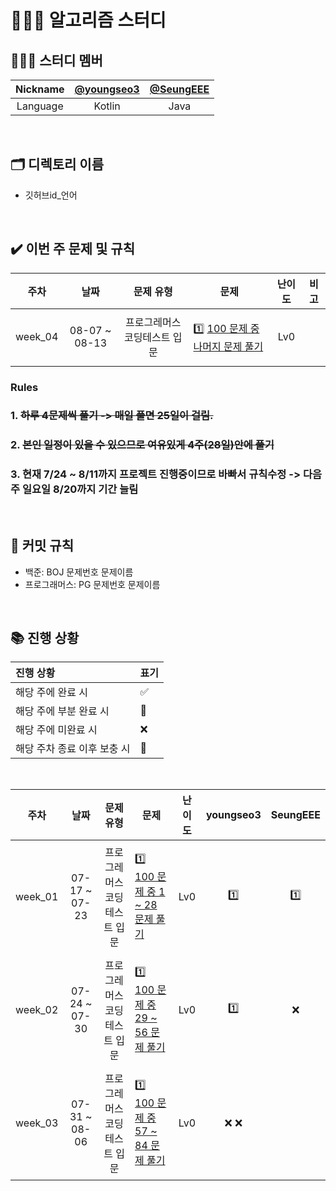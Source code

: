 # 👨🏼‍💻 알고리즘 스터디

## ‍🤦🏻‍♂️ 스터디 멤버

| Nickname | [@youngseo3](https://github.com/youngseo3) | [@SeungEEE](https://github.com/SeungEEE) |
| :------: |:--------------------------------------------:|:--------------------------------:|
| Language |                    Kotlin                    |              Java                |

<br/>

## 🗂 디렉토리 이름

- 깃허브id_언어

<br/>

## ✔️ 이번 주 문제 및 규칙

|   주차    |      날짜       |      문제 유형      |                                                                     문제                                                                     | 난이도 |  비고  |
|:-------:|:-------------:|:---------------:|:------------------------------------------------------------------------------------------------------------------------------------------:|:---:|:----:|
| week_04 | 08-07 ~ 08-13 | 프로그레머스 코딩테스트 입문 | <p align=left> 1️⃣ [100 문제 중 나머지 문제 풀기](https://school.programmers.co.kr/learn/challenges/beginner?order=acceptance_desc&languages=kotlin) | Lv0 | <br> |

### Rules
### 1. ~~하루 4문제씩 풀기 -> 매일 풀면 25일이 걸림.~~
### 2. ~~본인 일정이 있을 수 있으므로 여유있게 4주(28일)안에 풀기~~
### 3. 현재 7/24 ~ 8/11까지 프로젝트 진행중이므로 바빠서 규칙수정 -> 다음 주 일요일 8/20까지 기간 늘림
<br/>



## 🧐 커밋 규칙

- 백준: BOJ 문제번호 문제이름
- 프로그래머스: PG 문제번호 문제이름

<br/>

## ‍📚 진행 상황

| 진행 상황            | 표기  |
|:-----------------|:----|
| 해당 주에 완료 시       | ✅   |
| 해당 주에 부분 완료 시    | 🔢  |
| 해당 주에 미완료 시      | ❌   |
| 해당 주차 종료 이후 보충 시 | 🔺  |

<br>

|   주차    |      날짜       |      문제 유형      |                                                                       문제                                                                       | 난이도 | youngseo3 | SeungEEE |
|:-------:|:-------------:|:---------------:|:----------------------------------------------------------------------------------------------------------------------------------------------:|:---:|:-------:|:--------:|
| week_01 | 07-17 ~ 07-23 | 프로그레머스 코딩테스트 입문 | <p align=left> 1️⃣ [100 문제 중 1 ~ 28 문제 풀기](https://school.programmers.co.kr/learn/challenges/beginner?order=acceptance_desc&languages=kotlin)  | Lv0 |    1️⃣  |   1️⃣️   |
| week_02 | 07-24 ~ 07-30 | 프로그레머스 코딩테스트 입문 | <p align=left> 1️⃣ [100 문제 중 29 ~ 56 문제 풀기](https://school.programmers.co.kr/learn/challenges/beginner?order=acceptance_desc&languages=kotlin) | Lv0 |    1️⃣  |    ❌     |
| week_03 | 07-31 ~ 08-06 | 프로그레머스 코딩테스트 입문 | <p align=left> 1️⃣ [100 문제 중 57 ~ 84 문제 풀기](https://school.programmers.co.kr/learn/challenges/beginner?order=acceptance_desc&languages=kotlin) | Lv0 |    ❌        ❌     |

<br/>

